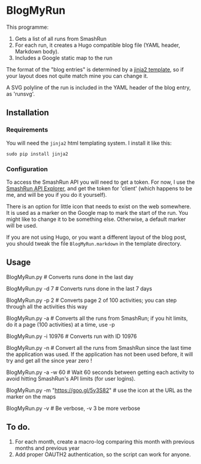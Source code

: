 # BlogMyRun

This programme:

1. Gets a list of all runs from SmashRun
2. For each run, it creates a Hugo compatible blog file (YAML header, Markdown body).
3. Includes a Google static map to the run

The format of the "blog entries" is determined by a [jinja2
template](http://jinja.pocoo.org/docs/2.9/), so if your layout does
not quite match mine you can change it.

A SVG polyline of the run is included in the YAML header of the blog entry, as 'runsvg'.

## Installation

### Requirements

You will need the `jinja2`  html templating system. I install it like this:

	sudo pip install jinja2

### Configuration

To access the SmashRun API you will need to get a token. For now, I
use the [SmashRun API Explorer](https://api.smashrun.com/v1/explorer),
and get the token for 'client' (which happens to be me, and will be
you if you do it yourself).

There is an option for little icon that needs to exist on the web
somewhere. It is used as a marker on the Google map to mark the start
of the run. You might like to change it to be something else.
Otherwise, a default marker will be used.

If you are not using Hugo, or you want a different layout of the blog
post, you should tweak the file `BlogMyRun.markdown` in the template
directory.

## Usage

BlogMyRun.py           # Converts runs done in the last day

BlogMyRun.py -d 7      # Converts runs done in the last 7 days

BlogMyRun.py -p 2      # Converts page 2 of 100 activities; you can step
                         through all the activities this way

BlogMyRun.py -a        # Converts all the runs from SmashRun; if you hit
                         limits, do it a page (100 activities) at a time, 
				         use -p
					
BlogMyRun.py -i  10976 #  Converts run with ID 10976

BlogMyRun.py -n        # Convert all the runs from SmashRun since the last
                         time the application was used. If the application
                         has not been used before, it will try and get all
                         the since year zero !
						 
BlogMyRun.py -a -w 60  # Wait 60 seconds between getting each activity to avoid
	                     hitting SmashRun's API limits (for user logins).

BlogMyRun.py -m "https://goo.gl/5y3S82" # use the icon at the URL as
the marker on the maps

BlogMyRun.py -v        # Be verbose, -v 3 be more verbose

## To do.
	
1. For each month, create a macro-log comparing this month with
   previous months and previous year
2. Add proper OAUTH2 authentication, so the script can work for
   anyone.
  
